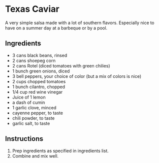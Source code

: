 # Texas Caviar

A very simple salsa made with a lot of southern flavors. Especially nice to have on a summer day at a barbeque or by a pool. 

## Ingredients

- 3 cans black beans, rinsed
- 2 cans shoepeg corn
- 2 cans Rotel (diced tomatoes with green chilies)
- 1 bunch green onions, diced
- 3 bell peppers, your choice of color (but a mix of colors is nice)
- 2 cups chopped tomatoes
- 1 bunch cilantro, chopped
- 1/4 cup red wine vinegar
- Juice of 1 lemon
- a dash of cumin
- 1 garlic clove, minced
- cayenne pepper, to taste
- chili powder, to taste
- garlic salt, to taste

## Instructions

1. Prep ingredients as specified in ingredients list.
2. Combine and mix well.
